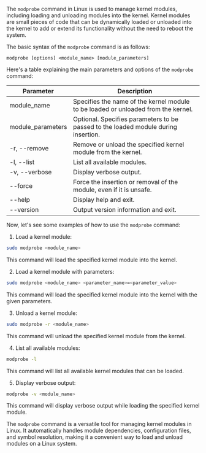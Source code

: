 The `modprobe` command in Linux is used to manage kernel modules, including loading and unloading modules into the kernel. Kernel modules are small pieces of code that can be dynamically loaded or unloaded into the kernel to add or extend its functionality without the need to reboot the system.

The basic syntax of the `modprobe` command is as follows:

```
modprobe [options] <module_name> [module_parameters]
```

Here's a table explaining the main parameters and options of the `modprobe` command:

| Parameter         | Description                                                                                          |
|-------------------|------------------------------------------------------------------------------------------------------|
| module_name       | Specifies the name of the kernel module to be loaded or unloaded from the kernel.                  |
| module_parameters | Optional. Specifies parameters to be passed to the loaded module during insertion.                |
| -r, --remove      | Remove or unload the specified kernel module from the kernel.                                      |
| -l, --list        | List all available modules.                                                                         |
| -v, --verbose     | Display verbose output.                                                                             |
| --force           | Force the insertion or removal of the module, even if it is unsafe.                                 |
| --help            | Display help and exit.                                                                              |
| --version         | Output version information and exit.                                                                |

Now, let's see some examples of how to use the `modprobe` command:

1. Load a kernel module:

```bash
sudo modprobe <module_name>
```

This command will load the specified kernel module into the kernel.

2. Load a kernel module with parameters:

```bash
sudo modprobe <module_name> <parameter_name>=<parameter_value>
```

This command will load the specified kernel module into the kernel with the given parameters.

3. Unload a kernel module:

```bash
sudo modprobe -r <module_name>
```

This command will unload the specified kernel module from the kernel.

4. List all available modules:

```bash
modprobe -l
```

This command will list all available kernel modules that can be loaded.

5. Display verbose output:

```bash
modprobe -v <module_name>
```

This command will display verbose output while loading the specified kernel module.

The `modprobe` command is a versatile tool for managing kernel modules in Linux. It automatically handles module dependencies, configuration files, and symbol resolution, making it a convenient way to load and unload modules on a Linux system.
